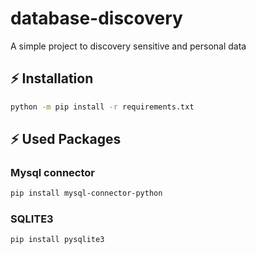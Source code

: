 # database-discovery
A simple project to discovery sensitive and personal data

## ⚡️ Installation
```sh
python -m pip install -r requirements.txt
```
## ⚡️ Used Packages
### Mysql connector
```sh
pip install mysql-connector-python
```
### SQLITE3
```sh
pip install pysqlite3
```